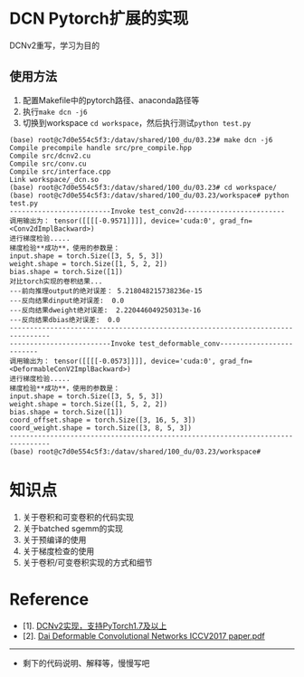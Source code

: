# DCN Pytorch扩展的实现
DCNv2重写，学习为目的

## 使用方法
1. 配置Makefile中的pytorch路径、anaconda路径等
2. 执行`make dcn -j6`
3. 切换到workspace `cd workspace`，然后执行测试`python test.py`
```shell
(base) root@c7d0e554c5f3:/datav/shared/100_du/03.23# make dcn -j6
Compile precompile handle src/pre_compile.hpp
Compile src/dcnv2.cu
Compile src/conv.cu
Compile src/interface.cpp
Link workspace/_dcn.so
(base) root@c7d0e554c5f3:/datav/shared/100_du/03.23# cd workspace/
(base) root@c7d0e554c5f3:/datav/shared/100_du/03.23/workspace# python test.py
-------------------------Invoke test_conv2d-------------------------
调用输出为： tensor([[[[-0.9571]]]], device='cuda:0', grad_fn=<Conv2dImplBackward>)
进行梯度检验.....
梯度检验**成功**，使用的参数是：
input.shape = torch.Size([3, 5, 5, 3])
weight.shape = torch.Size([1, 5, 2, 2])
bias.shape = torch.Size([1])
对比torch实现的卷积结果...
---前向推理output的绝对误差： 5.218048215738236e-15
---反向结果dinput绝对误差:  0.0
---反向结果dweight绝对误差:  2.220446049250313e-16
---反向结果dbias绝对误差:  0.0
--------------------------------------------------------------------------------
-------------------------Invoke test_deformable_conv-------------------------
调用输出为： tensor([[[[-0.0573]]]], device='cuda:0', grad_fn=<DeformableConV2ImplBackward>)
进行梯度检验.....
梯度检验**成功**，使用的参数是：
input.shape = torch.Size([3, 5, 5, 3])
weight.shape = torch.Size([1, 5, 2, 2])
bias.shape = torch.Size([1])
coord_offset.shape = torch.Size([3, 16, 5, 3])
coord_weight.shape = torch.Size([3, 8, 5, 3])
--------------------------------------------------------------------------------
(base) root@c7d0e554c5f3:/datav/shared/100_du/03.23/workspace# 
```

# 知识点
1. 关于卷积和可变卷积的代码实现
2. 关于batched sgemm的实现
3. 关于预编译的使用
4. 关于梯度检查的使用
5. 关于卷积/可变卷积实现的方式和细节

# Reference
- [1]. [DCNv2实现，支持PyTorch1.7及以上](https://github.com/lbin/DCNv2)
- [2]. [Dai Deformable Convolutional Networks ICCV2017 paper.pdf](https://openaccess.thecvf.com/content_ICCV_2017/papers/Dai_Deformable_Convolutional_Networks_ICCV_2017_paper.pdf)
---
* 剩下的代码说明、解释等，慢慢写吧
